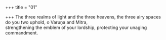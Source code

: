+++
title = "01"

+++
The three realms of light and the three heavens, the three airy spaces do  you two uphold, o Varuṇa and Mitra,  
strengthening the emblem of your lordship, protecting your unaging  commandment.  
